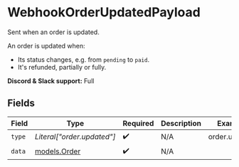 # WebhookOrderUpdatedPayload

Sent when an order is updated.

An order is updated when:

* Its status changes, e.g. from `pending` to `paid`.
* It's refunded, partially or fully.

**Discord & Slack support:** Full


## Fields

| Field                              | Type                               | Required                           | Description                        | Example                            |
| ---------------------------------- | ---------------------------------- | ---------------------------------- | ---------------------------------- | ---------------------------------- |
| `type`                             | *Literal["order.updated"]*         | :heavy_check_mark:                 | N/A                                | order.updated                      |
| `data`                             | [models.Order](../models/order.md) | :heavy_check_mark:                 | N/A                                |                                    |
